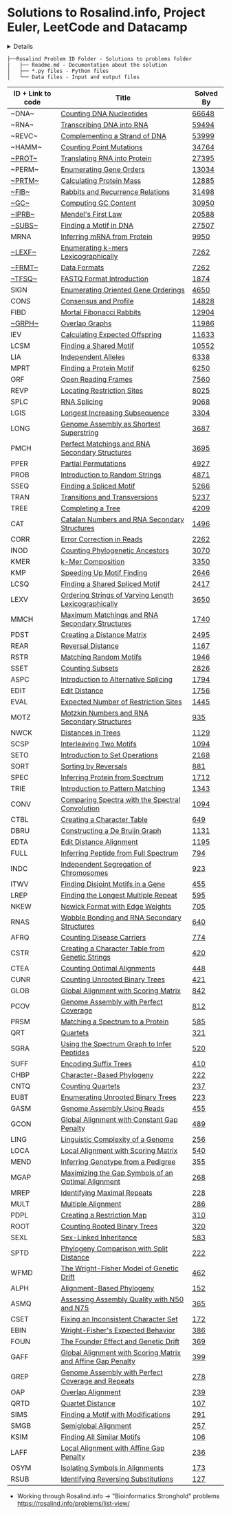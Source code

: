 # Solutions to Rosalind.info, Project Euler, LeetCode and Datacamp

<!-- For anyone who has to approve my pre-reqs, anywhere, see http://rosalind.info -->
<details>
| Machine Learning Scientist with Python Modules          	| Start 	| End 	| Notes 	|
|---------------------------------------------------------	|-------	|-----	|-------	|
| Supervised Learning with scikit-learn                   	| 12/14 	|     	| lectures seem to follow this [book](https://github.com/amueller/introduction_to_ml_with_python) closely, which I have      	|
| Unsupervised Learning in Python                         	|       	|     	|       	|
| Linear Classifiers in Python                            	|       	|     	|       	|
| Machine Learning with Tree-Based Models   in Python     	|       	|     	|       	|
| Extreme Gradient Boosting with XGBoost                  	|       	|     	|       	|
| Cluster Analysis in Python                              	|       	|     	|       	|
| Dimensionality Reduction in Python                      	|       	|     	|       	|
| Preprocessing for Machine Learning in   Python          	|       	|     	|       	|
| Machine Learning for Time Series Data in   Python       	|       	|     	|       	|
| Feature Engineering for Machine Learning   in Python    	|       	|     	|       	|
| Model Validation in Python                              	|       	|     	|       	|
| Introduction to Natural Language   Processing in Python 	|       	|     	|       	|
| Feature Engineering for NLP in Python                   	|       	|     	|       	|
| Introduction to TensorFlow in Python                    	|       	|     	|       	|
| Introduction to Deep Learning in Python                 	|       	|     	|       	|
| Introduction to Deep Learning with Keras                	|       	|     	|       	|
| Advanced Deep Learning with Keras                       	|       	|     	|       	|
| Image Processing in Python                              	| 12/14 	|     	| Img, Scikit-image   	|
| Image Processing with Keras in Python                   	|       	|     	| Img   	|
| Hyperparameter Tuning in Python                         	|       	|     	|       	|
| Introduction to PySpark                                 	|       	|     	|       	|
| Machine Learning with PySpark                           	|       	|     	|       	|
| Winning a Kaggle Competition in Python                  	|       	|     	|       	|
| [Applying Hugging Face Machine Learning Pipelines in Python](https://www.educative.io/courses/hugging-face-machine-learning-pipelines-python) | 1/3      	|     	|       	|
</details>

```
├──Rosalind Problem ID Folder - Solutions to problems folder
|	├── Readme.md - Documentation about the solution
│	├── *.py files - Python files
│	└── Data files - Input and output files
```


| ID + Link to code   | Title                                                                                               | Solved By                                            |
| ---- | --------------------------------------------------------------------------------------------------- | ---------------------------------------------------- |
| ~DNA~  | [Counting DNA Nucleotides](https://rosalind.info/problems/dna/)                                     | [66648](https://rosalind.info/problems/dna/recent/)  |
| ~RNA~  | [Transcribing DNA into RNA](https://rosalind.info/problems/rna/)                                    | [59494](https://rosalind.info/problems/rna/recent/)  |
| ~REVC~ | [Complementing a Strand of DNA](https://rosalind.info/problems/revc/)                               | [53999](https://rosalind.info/problems/revc/recent/) |
| ~HAMM~ | [Counting Point Mutations](https://rosalind.info/problems/hamm/)                                    | [34764](https://rosalind.info/problems/hamm/recent/) |
| [~PROT~](Rosalind/PROT) | [Translating RNA into Protein](https://rosalind.info/problems/prot/)                                | [27395](https://rosalind.info/problems/prot/recent/) |
| ~PERM~ | [Enumerating Gene Orders](https://rosalind.info/problems/perm/)                                     | [13034](https://rosalind.info/problems/perm/recent/) |
| [~PRTM~](Rosalind/PRTM) | [Calculating Protein Mass](https://rosalind.info/problems/prtm/)                                    | [12885](https://rosalind.info/problems/prtm/recent/) |
| [~FIB~](Rosalind/FIB)  | [Rabbits and Recurrence Relations](https://rosalind.info/problems/fib/)                             | [31498](https://rosalind.info/problems/fib/recent/)  |
| [~GC~](Rosalind/GC)   | [Computing GC Content](https://rosalind.info/problems/gc/)                                          | [30950](https://rosalind.info/problems/gc/recent/)   |
| [~IPRB~](Rosalind/IPRB) | [Mendel's First Law](https://rosalind.info/problems/iprb/)                                          | [20588](https://rosalind.info/problems/iprb/recent/) |
| [~SUBS~](Rosalind/SUBS) | [Finding a Motif in DNA](https://rosalind.info/problems/subs/)                                      | [27507](https://rosalind.info/problems/subs/recent/) |
| MRNA | [Inferring mRNA from Protein](https://rosalind.info/problems/mrna/)                                 | [9950](https://rosalind.info/problems/mrna/recent/)  |
| [~LEXF~](Rosalind/LEXF) | [Enumerating k-mers Lexicographically](https://rosalind.info/problems/lexf/)                        | [7262](https://rosalind.info/problems/lexf/recent/)  |
| [~FRMT~](Rosalind/FRMT) | [Data Formats](https://rosalind.info/problems/frmt/)                        | [7262](https://rosalind.info/problems/lexf/recent/)  |
| [~TFSQ~](Rosalind/TFSQ) | [FASTQ Format Introduction](https://rosalind.info/problems/tfsq/)                        | [1874](https://rosalind.info/problems/lexf/recent/)  |
| SIGN | [Enumerating Oriented Gene Orderings](https://rosalind.info/problems/sign/)                         | [4650](https://rosalind.info/problems/sign/recent/)  |
| CONS | [Consensus and Profile](https://rosalind.info/problems/cons/)                                       | [14828](https://rosalind.info/problems/cons/recent/) |
| FIBD | [Mortal Fibonacci Rabbits](https://rosalind.info/problems/fibd/)                                    | [12904](https://rosalind.info/problems/fibd/recent/) |
| [~GRPH~](Rosalind/GRPH) | [Overlap Graphs](https://rosalind.info/problems/grph/)                                              | [11986](https://rosalind.info/problems/grph/recent/) |
| IEV  | [Calculating Expected Offspring](https://rosalind.info/problems/iev/)                               | [11633](https://rosalind.info/problems/iev/recent/)  |
| LCSM | [Finding a Shared Motif](https://rosalind.info/problems/lcsm/)                                      | [10552](https://rosalind.info/problems/lcsm/recent/) |
| LIA  | [Independent Alleles](https://rosalind.info/problems/lia/)                                          | [6338](https://rosalind.info/problems/lia/recent/)   |
| MPRT | [Finding a Protein Motif](https://rosalind.info/problems/mprt/)                                     | [6250](https://rosalind.info/problems/mprt/recent/)  |
| ORF  | [Open Reading Frames](https://rosalind.info/problems/orf/)                                          | [7560](https://rosalind.info/problems/orf/recent/)   |
| REVP | [Locating Restriction Sites](https://rosalind.info/problems/revp/)                                  | [8025](https://rosalind.info/problems/revp/recent/)  |
| SPLC | [RNA Splicing](https://rosalind.info/problems/splc/)                                                | [9068](https://rosalind.info/problems/splc/recent/)  |
| LGIS | [Longest Increasing Subsequence](https://rosalind.info/problems/lgis/)                              | [3304](https://rosalind.info/problems/lgis/recent/)  |
| LONG | [Genome Assembly as Shortest Superstring](https://rosalind.info/problems/long/)                     | [3687](https://rosalind.info/problems/long/recent/)  |
| PMCH | [Perfect Matchings and RNA Secondary Structures](https://rosalind.info/problems/pmch/)              | [3695](https://rosalind.info/problems/pmch/recent/)  |
| PPER | [Partial Permutations](https://rosalind.info/problems/pper/)                                        | [4927](https://rosalind.info/problems/pper/recent/)  |
| PROB | [Introduction to Random Strings](https://rosalind.info/problems/prob/)                              | [4871](https://rosalind.info/problems/prob/recent/)  |
| SSEQ | [Finding a Spliced Motif](https://rosalind.info/problems/sseq/)                                     | [5266](https://rosalind.info/problems/sseq/recent/)  |
| TRAN | [Transitions and Transversions](https://rosalind.info/problems/tran/)                               | [5237](https://rosalind.info/problems/tran/recent/)  |
| TREE | [Completing a Tree](https://rosalind.info/problems/tree/)                                           | [4209](https://rosalind.info/problems/tree/recent/)  |
| CAT  | [Catalan Numbers and RNA Secondary Structures](https://rosalind.info/problems/cat/)                 | [1496](https://rosalind.info/problems/cat/recent/)   |
| CORR | [Error Correction in Reads](https://rosalind.info/problems/corr/)                                   | [2262](https://rosalind.info/problems/corr/recent/)  |
| INOD | [Counting Phylogenetic Ancestors](https://rosalind.info/problems/inod/)                             | [3070](https://rosalind.info/problems/inod/recent/)  |
| KMER | [k-Mer Composition](https://rosalind.info/problems/kmer/)                                           | [3350](https://rosalind.info/problems/kmer/recent/)  |
| KMP  | [Speeding Up Motif Finding](https://rosalind.info/problems/kmp/)                                    | [2646](https://rosalind.info/problems/kmp/recent/)   |
| LCSQ | [Finding a Shared Spliced Motif](https://rosalind.info/problems/lcsq/)                              | [2417](https://rosalind.info/problems/lcsq/recent/)  |
| LEXV | [Ordering Strings of Varying Length Lexicographically](https://rosalind.info/problems/lexv/)        | [3650](https://rosalind.info/problems/lexv/recent/)  |
| MMCH | [Maximum Matchings and RNA Secondary Structures](https://rosalind.info/problems/mmch/)              | [1740](https://rosalind.info/problems/mmch/recent/)  |
| PDST | [Creating a Distance Matrix](https://rosalind.info/problems/pdst/)                                  | [2495](https://rosalind.info/problems/pdst/recent/)  |
| REAR | [Reversal Distance](https://rosalind.info/problems/rear/)                                           | [1167](https://rosalind.info/problems/rear/recent/)  |
| RSTR | [Matching Random Motifs](https://rosalind.info/problems/rstr/)                                      | [1946](https://rosalind.info/problems/rstr/recent/)  |
| SSET | [Counting Subsets](https://rosalind.info/problems/sset/)                                            | [2826](https://rosalind.info/problems/sset/recent/)  |
| ASPC | [Introduction to Alternative Splicing](https://rosalind.info/problems/aspc/)                        | [1794](https://rosalind.info/problems/aspc/recent/)  |
| EDIT | [Edit Distance](https://rosalind.info/problems/edit/)                                               | [1756](https://rosalind.info/problems/edit/recent/)  |
| EVAL | [Expected Number of Restriction Sites](https://rosalind.info/problems/eval/)                        | [1445](https://rosalind.info/problems/eval/recent/)  |
| MOTZ | [Motzkin Numbers and RNA Secondary Structures](https://rosalind.info/problems/motz/)                | [935](https://rosalind.info/problems/motz/recent/)   |
| NWCK | [Distances in Trees](https://rosalind.info/problems/nwck/)                                          | [1129](https://rosalind.info/problems/nwck/recent/)  |
| SCSP | [Interleaving Two Motifs](https://rosalind.info/problems/scsp/)                                     | [1094](https://rosalind.info/problems/scsp/recent/)  |
| SETO | [Introduction to Set Operations](https://rosalind.info/problems/seto/)                              | [2168](https://rosalind.info/problems/seto/recent/)  |
| SORT | [Sorting by Reversals](https://rosalind.info/problems/sort/)                                        | [881](https://rosalind.info/problems/sort/recent/)   |
| SPEC | [Inferring Protein from Spectrum](https://rosalind.info/problems/spec/)                             | [1712](https://rosalind.info/problems/spec/recent/)  |
| TRIE | [Introduction to Pattern Matching](https://rosalind.info/problems/trie/)                            | [1343](https://rosalind.info/problems/trie/recent/)  |
| CONV | [Comparing Spectra with the Spectral Convolution](https://rosalind.info/problems/conv/)             | [1094](https://rosalind.info/problems/conv/recent/)  |
| CTBL | [Creating a Character Table](https://rosalind.info/problems/ctbl/)                                  | [649](https://rosalind.info/problems/ctbl/recent/)   |
| DBRU | [Constructing a De Bruijn Graph](https://rosalind.info/problems/dbru/)                              | [1131](https://rosalind.info/problems/dbru/recent/)  |
| EDTA | [Edit Distance Alignment](https://rosalind.info/problems/edta/)                                     | [1195](https://rosalind.info/problems/edta/recent/)  |
| FULL | [Inferring Peptide from Full Spectrum](https://rosalind.info/problems/full/)                        | [794](https://rosalind.info/problems/full/recent/)   |
| INDC | [Independent Segregation of Chromosomes](https://rosalind.info/problems/indc/)                      | [923](https://rosalind.info/problems/indc/recent/)   |
| ITWV | [Finding Disjoint Motifs in a Gene](https://rosalind.info/problems/itwv/)                           | [455](https://rosalind.info/problems/itwv/recent/)   |
| LREP | [Finding the Longest Multiple Repeat](https://rosalind.info/problems/lrep/)                         | [595](https://rosalind.info/problems/lrep/recent/)   |
| NKEW | [Newick Format with Edge Weights](https://rosalind.info/problems/nkew/)                             | [705](https://rosalind.info/problems/nkew/recent/)   |
| RNAS | [Wobble Bonding and RNA Secondary Structures](https://rosalind.info/problems/rnas/)                 | [640](https://rosalind.info/problems/rnas/recent/)   |
| AFRQ | [Counting Disease Carriers](https://rosalind.info/problems/afrq/)                                   | [774](https://rosalind.info/problems/afrq/recent/)   |
| CSTR | [Creating a Character Table from Genetic Strings](https://rosalind.info/problems/cstr/)             | [420](https://rosalind.info/problems/cstr/recent/)   |
| CTEA | [Counting Optimal Alignments](https://rosalind.info/problems/ctea/)                                 | [448](https://rosalind.info/problems/ctea/recent/)   |
| CUNR | [Counting Unrooted Binary Trees](https://rosalind.info/problems/cunr/)                              | [421](https://rosalind.info/problems/cunr/recent/)   |
| GLOB | [Global Alignment with Scoring Matrix](https://rosalind.info/problems/glob/)                        | [842](https://rosalind.info/problems/glob/recent/)   |
| PCOV | [Genome Assembly with Perfect Coverage](https://rosalind.info/problems/pcov/)                       | [812](https://rosalind.info/problems/pcov/recent/)   |
| PRSM | [Matching a Spectrum to a Protein](https://rosalind.info/problems/prsm/)                            | [585](https://rosalind.info/problems/prsm/recent/)   |
| QRT  | [Quartets](https://rosalind.info/problems/qrt/)                                                     | [321](https://rosalind.info/problems/qrt/recent/)    |
| SGRA | [Using the Spectrum Graph to Infer Peptides](https://rosalind.info/problems/sgra/)                  | [520](https://rosalind.info/problems/sgra/recent/)   |
| SUFF | [Encoding Suffix Trees](https://rosalind.info/problems/suff/)                                       | [410](https://rosalind.info/problems/suff/recent/)   |
| CHBP | [Character-Based Phylogeny](https://rosalind.info/problems/chbp/)                                   | [222](https://rosalind.info/problems/chbp/recent/)   |
| CNTQ | [Counting Quartets](https://rosalind.info/problems/cntq/)                                           | [237](https://rosalind.info/problems/cntq/recent/)   |
| EUBT | [Enumerating Unrooted Binary Trees](https://rosalind.info/problems/eubt/)                           | [223](https://rosalind.info/problems/eubt/recent/)   |
| GASM | [Genome Assembly Using Reads](https://rosalind.info/problems/gasm/)                                 | [455](https://rosalind.info/problems/gasm/recent/)   |
| GCON | [Global Alignment with Constant Gap Penalty](https://rosalind.info/problems/gcon/)                  | [489](https://rosalind.info/problems/gcon/recent/)   |
| LING | [Linguistic Complexity of a Genome](https://rosalind.info/problems/ling/)                           | [256](https://rosalind.info/problems/ling/recent/)   |
| LOCA | [Local Alignment with Scoring Matrix](https://rosalind.info/problems/loca/)                         | [540](https://rosalind.info/problems/loca/recent/)   |
| MEND | [Inferring Genotype from a Pedigree](https://rosalind.info/problems/mend/)                          | [355](https://rosalind.info/problems/mend/recent/)   |
| MGAP | [Maximizing the Gap Symbols of an Optimal Alignment](https://rosalind.info/problems/mgap/)          | [268](https://rosalind.info/problems/mgap/recent/)   |
| MREP | [Identifying Maximal Repeats](https://rosalind.info/problems/mrep/)                                 | [228](https://rosalind.info/problems/mrep/recent/)   |
| MULT | [Multiple Alignment](https://rosalind.info/problems/mult/)                                          | [286](https://rosalind.info/problems/mult/recent/)   |
| PDPL | [Creating a Restriction Map](https://rosalind.info/problems/pdpl/)                                  | [310](https://rosalind.info/problems/pdpl/recent/)   |
| ROOT | [Counting Rooted Binary Trees](https://rosalind.info/problems/root/)                                | [320](https://rosalind.info/problems/root/recent/)   |
| SEXL | [Sex-Linked Inheritance](https://rosalind.info/problems/sexl/)                                      | [583](https://rosalind.info/problems/sexl/recent/)   |
| SPTD | [Phylogeny Comparison with Split Distance](https://rosalind.info/problems/sptd/)                    | [222](https://rosalind.info/problems/sptd/recent/)   |
| WFMD | [The Wright-Fisher Model of Genetic Drift](https://rosalind.info/problems/wfmd/)                    | [462](https://rosalind.info/problems/wfmd/recent/)   |
| ALPH | [Alignment-Based Phylogeny](https://rosalind.info/problems/alph/)                                   | [152](https://rosalind.info/problems/alph/recent/)   |
| ASMQ | [Assessing Assembly Quality with N50 and N75](https://rosalind.info/problems/asmq/)                 | [365](https://rosalind.info/problems/asmq/recent/)   |
| CSET | [Fixing an Inconsistent Character Set](https://rosalind.info/problems/cset/)                        | [172](https://rosalind.info/problems/cset/recent/)   |
| EBIN | [Wright-Fisher's Expected Behavior](https://rosalind.info/problems/ebin/)                           | [386](https://rosalind.info/problems/ebin/recent/)   |
| FOUN | [The Founder Effect and Genetic Drift](https://rosalind.info/problems/foun/)                        | [369](https://rosalind.info/problems/foun/recent/)   |
| GAFF | [Global Alignment with Scoring Matrix and Affine Gap Penalty](https://rosalind.info/problems/gaff/) | [399](https://rosalind.info/problems/gaff/recent/)   |
| GREP | [Genome Assembly with Perfect Coverage and Repeats](https://rosalind.info/problems/grep/)           | [278](https://rosalind.info/problems/grep/recent/)   |
| OAP  | [Overlap Alignment](https://rosalind.info/problems/oap/)                                            | [239](https://rosalind.info/problems/oap/recent/)    |
| QRTD | [Quartet Distance](https://rosalind.info/problems/qrtd/)                                            | [107](https://rosalind.info/problems/qrtd/recent/)   |
| SIMS | [Finding a Motif with Modifications](https://rosalind.info/problems/sims/)                          | [291](https://rosalind.info/problems/sims/recent/)   |
| SMGB | [Semiglobal Alignment](https://rosalind.info/problems/smgb/)                                        | [257](https://rosalind.info/problems/smgb/recent/)   |
| KSIM | [Finding All Similar Motifs](https://rosalind.info/problems/ksim/)                                  | [106](https://rosalind.info/problems/ksim/recent/)   |
| LAFF | [Local Alignment with Affine Gap Penalty](https://rosalind.info/problems/laff/)                     | [236](https://rosalind.info/problems/laff/recent/)   |
| OSYM | [Isolating Symbols in Alignments](https://rosalind.info/problems/osym/)                             | [173](https://rosalind.info/problems/osym/recent/)   |
| RSUB | [Identifying Reversing Substitutions](https://rosalind.info/problems/rsub/)                         | [127](https://rosalind.info/problems/rsub/recent/)   |

* Working through Rosalind.info -> "Bioinformatics Stronghold" problems https://rosalind.info/problems/list-view/
